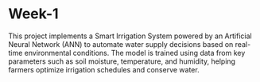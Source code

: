 # Week-1
This project implements a Smart Irrigation System powered by an Artificial Neural Network (ANN) to automate water supply decisions based on real-time environmental conditions. The model is trained using data from key parameters such as soil moisture, temperature, and humidity, helping farmers optimize irrigation schedules and conserve water. 
